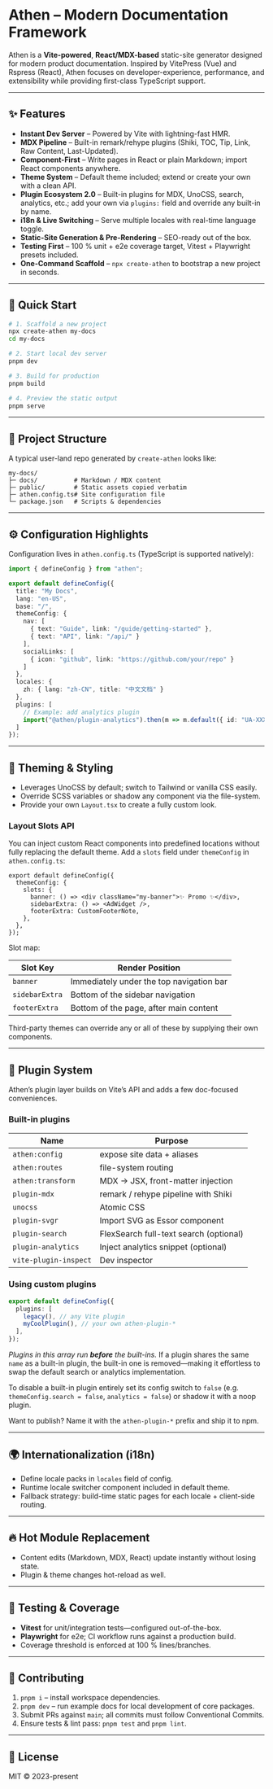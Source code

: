 # Athen – Modern Documentation Framework

Athen is a **Vite-powered**, **React/MDX-based** static-site generator designed for modern product documentation.  Inspired by VitePress (Vue) and Rspress (React), Athen focuses on developer-experience, performance, and extensibility while providing first-class TypeScript support.

---

## ✨ Features

- **Instant Dev Server** – Powered by Vite with lightning-fast HMR.
- **MDX Pipeline** – Built-in remark/rehype plugins (Shiki, TOC, Tip, Link, Raw Content, Last-Updated).
- **Component-First** – Write pages in React or plain Markdown; import React components anywhere.
- **Theme System** – Default theme included; extend or create your own with a clean API.
- **Plugin Ecosystem 2.0** – Built-in plugins for MDX, UnoCSS, search, analytics, etc.; add your own via `plugins:` field and override any built-in by name.
- **i18n & Live Switching** – Serve multiple locales with real-time language toggle.
- **Static-Site Generation & Pre-Rendering** – SEO-ready out of the box.
- **Testing First** – 100 % unit + e2e coverage target, Vitest + Playwright presets included.
- **One-Command Scaffold** – `npx create-athen` to bootstrap a new project in seconds.

---

## 🚀 Quick Start

```bash
# 1. Scaffold a new project
npx create-athen my-docs
cd my-docs

# 2. Start local dev server
pnpm dev

# 3. Build for production
pnpm build

# 4. Preview the static output
pnpm serve
```

---

## 📁 Project Structure

A typical user-land repo generated by `create-athen` looks like:

```
my-docs/
├─ docs/          # Markdown / MDX content
├─ public/        # Static assets copied verbatim
├─ athen.config.ts# Site configuration file
└─ package.json   # Scripts & dependencies
```

---

## ⚙️ Configuration Highlights

Configuration lives in `athen.config.ts` (TypeScript is supported natively):

```ts
import { defineConfig } from "athen";

export default defineConfig({
  title: "My Docs",
  lang: "en-US",
  base: "/",
  themeConfig: {
    nav: [
      { text: "Guide", link: "/guide/getting-started" },
      { text: "API", link: "/api/" }
    ],
    socialLinks: [
      { icon: "github", link: "https://github.com/your/repo" }
    ]
  },
  locales: {
    zh: { lang: "zh-CN", title: "中文文档" }
  },
  plugins: [
    // Example: add analytics plugin
    import("@athen/plugin-analytics").then(m => m.default({ id: "UA-XXXXX" }))
  ]
});
```

---

## 🎨 Theming & Styling

- Leverages UnoCSS by default; switch to Tailwind or vanilla CSS easily.
- Override SCSS variables or shadow any component via the file-system.
- Provide your own `Layout.tsx` to create a fully custom look.

### Layout Slots API

You can inject custom React components into predefined locations without fully replacing the default theme.
Add a `slots` field under `themeConfig` in `athen.config.ts`:

```tsx
export default defineConfig({
  themeConfig: {
    slots: {
      banner: () => <div className="my-banner">✨ Promo ✨</div>,
      sidebarExtra: () => <AdWidget />,
      footerExtra: CustomFooterNote,
    },
  },
});
```

Slot map:

| Slot Key | Render Position |
|----------|-----------------|
| `banner` | Immediately under the top navigation bar |
| `sidebarExtra` | Bottom of the sidebar navigation |
| `footerExtra` | Bottom of the page, after main content |

Third-party themes can override any or all of these by supplying their own components.

---

## 🔌 Plugin System

Athen’s plugin layer builds on Vite’s API and adds a few doc-focused conveniences.

### Built-in plugins

| Name | Purpose |
| ---- | ------- |
| `athen:config` | expose site data + aliases |
| `athen:routes` | file-system routing |
| `athen:transform` | MDX → JSX, front-matter injection |
| `plugin-mdx` | remark / rehype pipeline with Shiki |
| `unocss` | Atomic CSS |
| `plugin-svgr` | Import SVG as Essor component |
| `plugin-search` | FlexSearch full-text search (optional) |
| `plugin-analytics` | Inject analytics snippet (optional) |
| `vite-plugin-inspect` | Dev inspector |

### Using custom plugins

```ts title="athen.config.ts"
export default defineConfig({
  plugins: [
    legacy(), // any Vite plugin
    myCoolPlugin(), // your own athen-plugin-*
  ],
});
```

*Plugins in this array run **before** the built-ins.*  If a plugin shares the same `name` as a built-in plugin, the built-in one is removed—making it effortless to swap the default search or analytics implementation.

To disable a built-in plugin entirely set its config switch to `false` (e.g. `themeConfig.search = false`, `analytics = false`) or shadow it with a noop plugin.

Want to publish? Name it with the `athen-plugin-*` prefix and ship it to npm.

---

## 🌍 Internationalization (i18n)

- Define locale packs in `locales` field of config.
- Runtime locale switcher component included in default theme.
- Fallback strategy: build-time static pages for each locale + client-side routing.

---

## 🔥 Hot Module Replacement

- Content edits (Markdown, MDX, React) update instantly without losing state.
- Plugin & theme changes hot-reload as well.

---

## 🧪 Testing & Coverage

- **Vitest** for unit/integration tests—configured out-of-the-box.
- **Playwright** for e2e; CI workflow runs against a production build.
- Coverage threshold is enforced at 100 % lines/branches.

---

## 🙌 Contributing

1. `pnpm i` – install workspace dependencies.
2. `pnpm dev` – run example docs for local development of core packages.
3. Submit PRs against `main`; all commits must follow Conventional Commits.
4. Ensure tests & lint pass: `pnpm test` and `pnpm lint`.

---

## 📄 License

MIT © 2023-present
